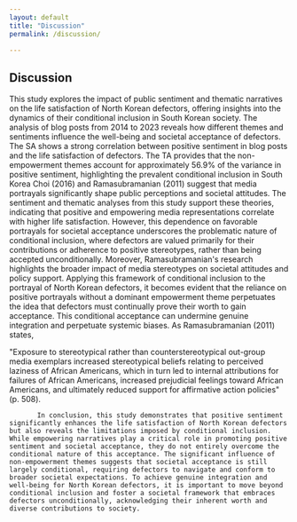 ```yaml
---
layout: default
title: "Discussion"
permalink: /discussion/

---
```


<div class="content-section bg-light">
  <div class="container">
    <h2>Discussion</h2>
    <p>This study explores the impact of public sentiment and thematic narratives on the life satisfaction of North Korean defectors, offering insights into the dynamics of their conditional inclusion in South Korean society. The analysis of blog posts from 2014 to 2023 reveals how different themes and sentiments influence the well-being and societal acceptance of defectors. The SA shows a strong correlation between positive sentiment in blog posts and the life satisfaction of defectors. The TA provides that the non-empowerment themes account for approximately 56.9% of the variance in positive sentiment, highlighting the prevalent conditional inclusion in South Korea
           Choi (2016) and Ramasubramanian (2011) suggest that media portrayals significantly shape public perceptions and societal attitudes. The sentiment and thematic analyses from this study support these theories, indicating that positive and empowering media representations correlate with higher life satisfaction. However, this dependence on favorable portrayals for societal acceptance underscores the problematic nature of conditional inclusion, where defectors are valued primarily for their contributions or adherence to positive stereotypes, rather than being accepted unconditionally.
           Moreover, Ramasubramanian's research highlights the broader impact of media stereotypes on societal attitudes and policy support. Applying this framework of conditional inclusion to the portrayal of North Korean defectors, it becomes evident that the reliance on positive portrayals without a dominant empowerment theme perpetuates the idea that defectors must continually prove their worth to gain acceptance. This conditional acceptance can undermine genuine integration and perpetuate systemic biases. As Ramasubramanian (2011) states,

"Exposure to stereotypical rather than counterstereotypical out-group media exemplars increased stereotypical beliefs relating to perceived laziness of African Americans, which in turn led to internal attributions for failures of African Americans, increased prejudicial feelings toward African Americans, and ultimately reduced support for affirmative action policies" (p. 508).

           In conclusion, this study demonstrates that positive sentiment significantly enhances the life satisfaction of North Korean defectors but also reveals the limitations imposed by conditional inclusion. While empowering narratives play a critical role in promoting positive sentiment and societal acceptance, they do not entirely overcome the conditional nature of this acceptance. The significant influence of non-empowerment themes suggests that societal acceptance is still largely conditional, requiring defectors to navigate and conform to broader societal expectations. To achieve genuine integration and well-being for North Korean defectors, it is important to move beyond conditional inclusion and foster a societal framework that embraces defectors unconditionally, acknowledging their inherent worth and diverse contributions to society.

</p>

  </div>
</div>
